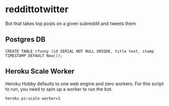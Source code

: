 # reddittotwitter
Bot that takes top posts on a given subreddit and tweets them

## Postgres DB
```
CREATE TABLE rfunny (id SERIAL NOT NULL UNIQUE, title text, stamp TIMESTAMP DEFAULT Now());
```

## Heroku Scale Worker
Heroku Hobby defaults to one web engine and zero workers. For this script to run, you need to spin up a worker to run the bot.
```commandline
heroku ps:scale worker=1
```